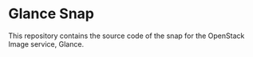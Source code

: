 Glance Snap
===========

This repository contains the source code of the snap for the
OpenStack Image service, Glance.
